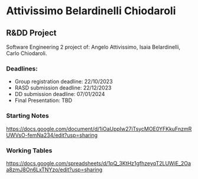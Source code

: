 # Attivissimo Belardinelli Chiodaroli

## R&DD Project
Software Engineering 2 project of: Angelo Attivissimo, Isaia Belardinelli, Carlo Chiodaroli.

### Deadlines:
- Group registration deadline: 22/10/2023
- RASD submission deadline: 22/12/2023
- DD submission deadline: 07/01/2024
- Final Presentation: TBD

### Starting Notes
https://docs.google.com/document/d/1iOaUppIw27iTsycMOE0YFKkuFnzmRUWVsO-femNa234/edit?usp=sharing

### Working Tables
https://docs.google.com/spreadsheets/d/1pQ_3KtHz1gfhzeyqT2LUWiE_2Oaa8zmJ8On6LxTNYzo/edit?usp=sharing


